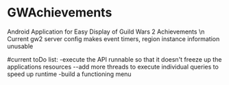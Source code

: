 # GWAchievements
Android Application for Easy Display of Guild Wars 2 Achievements \n
Current gw2 server config makes event timers, region instance information unusable

#current toDo list:
-execute the API runnable so that it doesn't freeze up the applications resources
--add more threads to execute individual queries to speed up runtime
-build a functioning menu
